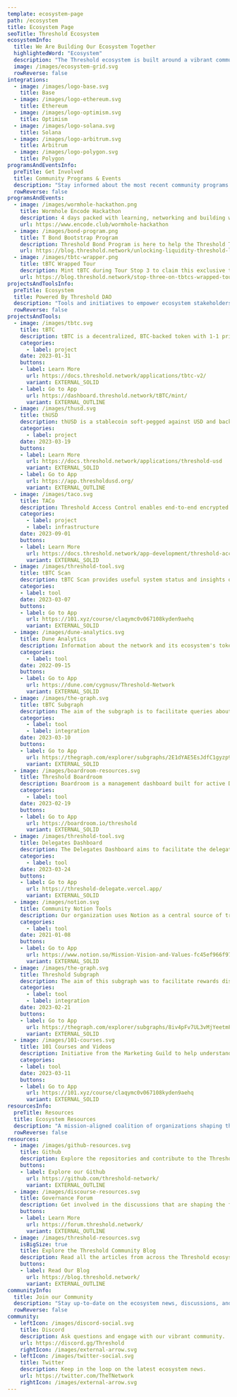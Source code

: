 ```yaml
---
template: ecosystem-page
path: /ecosystem
title: Ecosystem Page
seoTitle: Threshold Ecosystem
ecosystemInfo:
  title: We Are Building Our Ecosystem Together
  highlightedWord: "Ecosystem"
  description: "The Threshold ecosystem is built around a vibrant community of users, developers, designers, and educators."
  image: /images/ecosystem-grid.svg
  rowReverse: false
integrations:
  - image: /images/logo-base.svg
    title: Base
  - image: /images/logo-ethereum.svg
    title: Ethereum
  - image: /images/logo-optimism.svg
    title: Optimism
  - image: /images/logo-solana.svg
    title: Solana
  - image: /images/logo-arbitrum.svg
    title: Arbitrum
  - image: /images/logo-polygon.svg
    title: Polygon
programsAndEventsInfo:
  preTitle: Get Involved
  title: Community Programs & Events
  description: "Stay informed about the most recent community programs and events."
  rowReverse: false
programsAndEvents:
  - image: /images/wormhole-hackathon.png
    title: Wormhole Encode Hackathon
    description: 4 days packed with learning, networking and building with Wormhole at the Encode Club Hacker House.
    url: https://www.encode.club/wormhole-hackathon
  - image: /images/bond-program.png
    title: T Bond Bootstrap Program
    description: Threshold Bond Program is here to help the Threshold Treasury Guild continue to grow tBTC liquidity.
    url: https://blog.threshold.network/unlocking-liquidity-threshold-launches-bond-program-with-bond-protocol/
  - image: /images/tbtc-wrapper.png
    title: tBTC Wrapped Tour
    description: Mint tBTC during Tour Stop 3 to claim this exclusive tBTC Wrapped Tour Arbitrum OAT!
    url: https://blog.threshold.network/stop-three-on-tbtcs-wrapped-tour-kicks-off-with-an-arbitrum-integration-and-a-new-galxe-oat/
projectsAndToolsInfo:
  preTitle: Ecosystem
  title: Powered By Threshold DAO
  description: "Tools and initiatives to empower ecosystem stakeholders. "
  rowReverse: false
projectsAndTools:
  - image: /images/tbtc.svg
    title: tBTC
    description: tBTC is a decentralized, BTC-backed token with 1-1 price peg to Bitcoin. It allows holders to use Bitcoin on DeFi.
    categories:
      - label: project
    date: 2023-01-31
    buttons:
    - label: Learn More
      url: https://docs.threshold.network/applications/tbtc-v2/
      variant: EXTERNAL_SOLID
    - label: Go to App
      url: https://dashboard.threshold.network/tBTC/mint/
      variant: EXTERNAL_OUTLINE
  - image: /images/thusd.svg
    title: thUSD
    description: thUSD is a stablecoin soft-pegged against USD and backed by ETH and tBTC as collaterals.
    categories:
      - label: project
    date: 2023-03-19
    buttons:
    - label: Learn More
      url: https://docs.threshold.network/applications/threshold-usd
      variant: EXTERNAL_SOLID
    - label: Go to App
      url: https://app.thresholdusd.org/
      variant: EXTERNAL_OUTLINE
  - image: /images/taco.svg
    title: TACo
    description: Threshold Access Control enables end-to-end encrypted data sharing and communication.
    categories:
      - label: project
      - label: infrastructure
    date: 2023-09-01
    buttons:
    - label: Learn More
      url: https://docs.threshold.network/app-development/threshold-access-control-tac
      variant: EXTERNAL_SOLID
  - image: /images/threshold-tool.svg
    title: tBTC Scan
    description: tBTC Scan provides useful system status and insights on the network, including deposits and redeems.
    categories: 
    - label: tool
    date: 2023-03-07
    buttons:
    - label: Go to App
      url: https://101.xyz/course/claqymc0v067108kyden9aehq
      variant: EXTERNAL_SOLID
  - image: /images/dune-analytics.svg
    title: Dune Analytics
    description: Information about the network and its ecosystem's tokens can be queried on Dune Analytics.
    categories:
      - label: tool
    date: 2022-09-15
    buttons:
    - label: Go to App
      url: https://dune.com/cygnusv/Threshold-Network
      variant: EXTERNAL_SOLID
  - image: /images/the-graph.svg
    title: tBTC Subgraph
    description: The aim of the subgraph is to facilitate queries about the T token and Threshold's Network DAO governance.
    categories:
      - label: tool
      - label: integration
    date: 2023-03-10
    buttons:
    - label: Go to App
      url: https://thegraph.com/explorer/subgraphs/2E1dYAE5EsJdfC1gyzp98hHPPCxSoX2TSoBivzFto47b?view=Overview&chain=mainnet
      variant: EXTERNAL_SOLID
  - image: /images/boardroom-resources.svg
    title: Threshold Boardroom
    description: Boardroom is a management dashboard built for active DAO participants and stakeholders.
    categories:
      - label: tool
    date: 2023-02-19
    buttons:
    - label: Go to App
      url: https://boardroom.io/threshold
      variant: EXTERNAL_SOLID
  - image: /images/threshold-tool.svg
    title: Delegates Dashboard
    description: The Delegates Dashboard aims to facilitate the delegation of voting power to our delegates.
    categories:
      - label: tool
    date: 2023-03-24
    buttons:
    - label: Go to App
      url: https://threshold-delegate.vercel.app/
      variant: EXTERNAL_SOLID
  - image: /images/notion.svg
    title: Community Notion Tools
    description: Our organization uses Notion as a central source of truth for the different DAO groups of work and guilds.
    categories:
      - label: tool
    date: 2021-01-08
    buttons:
    - label: Go to App
      url: https://www.notion.so/Mission-Vision-and-Values-fc45ef966f9747fd911a14cf0a2a82c2
      variant: EXTERNAL_SOLID
  - image: /images/the-graph.svg
    title: Threshold Subgraph
    description: The aim of this subgraph was to facilitate rewards distribution and queries about the T token.
    categories:
      - label: tool
      - label: integration
    date: 2023-02-21
    buttons:
    - label: Go to App
      url: https://thegraph.com/explorer/subgraphs/8iv4pFv7UL3vMjYeetmFCKD9Mg2V4d1S2rapQXo8fRq5?view=Overview&chain=mainnet
      variant: EXTERNAL_SOLID
  - image: /images/101-courses.svg
    title: 101 Courses and Videos
    description: Initiative from the Marketing Guild to help understand better the technologies around our products.
    categories: 
    - label: tool
    date: 2023-03-11
    buttons:
    - label: Go to App
      url: https://101.xyz/course/claqymc0v067108kyden9aehq
      variant: EXTERNAL_SOLID
resourcesInfo:
  preTitle: Resources
  title: Ecosystem Resources
  description: "A mission-aligned coalition of organizations shaping the future of web3."
  rowReverse: false
resources:
  - image: /images/github-resources.svg
    title: Github
    description: Explore the repositories and contribute to the Threshold ecosystem.
    buttons:
    - label: Explore our Github
      url: https://github.com/threshold-network/
      variant: EXTERNAL_OUTLINE
  - image: /images/discourse-resources.svg
    title: Governance Forum
    description: Get involved in the discussions that are shaping the future of the Threshold ecosystem.
    buttons:
    - label: Learn More
      url: https://forum.threshold.network/
      variant: EXTERNAL_OUTLINE
  - image: /images/threshold-resources.svg
    isBigSize: true
    title: Explore the Threshold Community Blog
    description: Read all the articles from across the Threshold ecosystem.
    buttons:
    - label: Read Our Blog
      url: https://blog.threshold.network/
      variant: EXTERNAL_OUTLINE
communityInfo:
  title: Join our Community
  description: "Stay up-to-date on the ecosystem news, discussions, and community events."
  rowReverse: false
community:
  - leftIcon: /images/discord-social.svg
    title: Discord
    description: Ask questions and engage with our vibrant community.
    url: https://discord.gg/Threshold
    rightIcon: /images/external-arrow.svg
  - leftIcon: /images/twitter-social.svg
    title: Twitter
    description: Keep in the loop on the latest ecosystem news.
    url: https://twitter.com/TheTNetwork
    rightIcon: /images/external-arrow.svg
---
```

